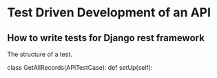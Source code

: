 # Test Driven Development of an API

## How to write tests for Django rest framework

The structure of a test.

class GetAllRecords(APITestCase):
    def setUp(self):
        